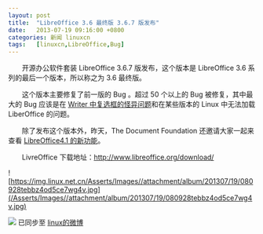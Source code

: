 ```yaml
---
layout: post
title:	"LibreOffice 3.6 最终版 3.6.7 版发布"
date:	2013-07-19 09:16:00 +0800 
categories:	新闻 linuxcn 
tags:	[linuxcn,LibreOffice,Bug]
---
```



　　开源办公软件套装 LibreOffice 3.6.7 版发布，这个版本是 LibreOffice 3.6 系列的最后一个版本，所以称之为 3.6 最终版。


　　这个版本主要修复了前一版的 Bug 。超过 50 个以上的 Bug 被修复，其中最大的 Bug 应该是在 [Writer 中复选框的怪异问题](https://bugs.freedesktop.org/show_bug.cgi?id=57884)和在某些版本的 Linux 中无法加载 LiberOffice 的问题。


　　除了发布这个版本外，昨天，The Document Foundation 还邀请大家一起来查看 [LibreOffice](http://www.libreoffice.org/download/4-1-new-features-and-fixes/)[4.1 的新功能](http://www.libreoffice.org/download/4-1-new-features-and-fixes/)。


　　LivreOffice 下载地址：<http://www.libreoffice.org/download/>


![https://img.linux.net.cn/Asserts/Images//attachment/album/201307/19/080928tebbz4od5ce7wg4v.jpg](/Asserts/Images//attachment/album/201307/19/080928tebbz4od5ce7wg4v.jpg)


![](https://img.linux.net.cn/xwb/images/bgimg/icon_logo.png) 已同步至 [linux的微博](http://weibo.com/1772191555/A0IkfvR8N)
